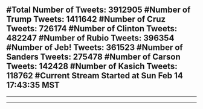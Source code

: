 #Total Number of Tweets: 3912905 
#Number of Trump Tweets: 1411642
#Number of Cruz Tweets: 726174
#Number of Clinton Tweets: 482247
#Number of Rubio Tweets: 396354
#Number of Jeb! Tweets: 361523
#Number of Sanders Tweets: 275478
#Number of Carson Tweets: 142428
#Number of Kasich Tweets: 118762
#Current Stream Started at Sun Feb 14 17:43:35 MST
---
---
---
